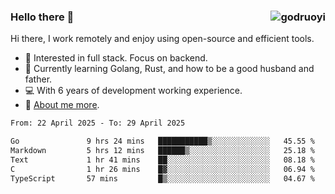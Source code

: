 ### Hello there 👋 <img align="right" src="https://github-readme-stats.vercel.app/api?username=godruoyi&show_icons=true" alt="godruoyi" />

Hi there, I work remotely and enjoy using open-source and efficient tools.

- 🔭 Interested in full stack. Focus on backend.
- 🌱 Currently learning Golang, Rust, and how to be a good husband and father.
- 💻 With 6 years of development working experience.
- 👒 [About me more](https://godruoyi.com/posts/about-godruoyi).



<!--START_SECTION:waka-->

```txt
From: 22 April 2025 - To: 29 April 2025

Go               9 hrs 24 mins   ███████████▒░░░░░░░░░░░░░   45.55 %
Markdown         5 hrs 12 mins   ██████▒░░░░░░░░░░░░░░░░░░   25.18 %
Text             1 hr 41 mins    ██░░░░░░░░░░░░░░░░░░░░░░░   08.18 %
C                1 hr 26 mins    █▓░░░░░░░░░░░░░░░░░░░░░░░   06.94 %
TypeScript       57 mins         █▒░░░░░░░░░░░░░░░░░░░░░░░   04.67 %
```

<!--END_SECTION:waka-->
